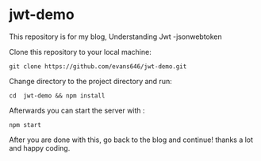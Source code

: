 # jwt-demo
This repository is for my blog, Understanding Jwt -jsonwebtoken

Clone this repository to your local machine:

```
git clone https://github.com/evans646/jwt-demo.git
```

Change directory to the project directory and run:

```
cd  jwt-demo && npm install 
```
Afterwards you can start the server with :
```
npm start
```

After you are done with this, go back to the blog and continue! thanks a lot and happy coding. 
